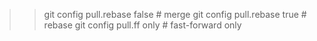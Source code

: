 >>  git config pull.rebase false  # merge
>>  git config pull.rebase true   # rebase
>>  git config pull.ff only       # fast-forward only